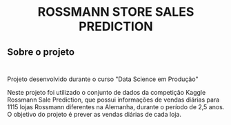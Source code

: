 # <p align="center"> <b> ROSSMANN STORE SALES PREDICTION  </b> 

## Sobre o projeto</br> </br> 

Projeto desenvolvido durante o curso "Data Science em Produção"

Neste projeto foi utilizado o conjunto de dados da competição Kaggle Rossmann Sale Prediction, que possui informações de vendas diárias para 1115 lojas Rossmann diferentes na Alemanha, durante o período de 2,5 anos. O objetivo do projeto é prever as vendas diárias de cada loja.


